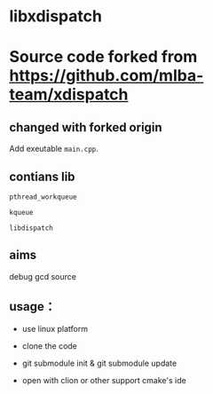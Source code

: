 libxdispatch 
=================

Source code forked from https://github.com/mlba-team/xdispatch
=================

## changed with forked origin

Add exeutable `main.cpp`.

## contians lib

`pthread_workqueue`

`kqueue`

`libdispatch`


## aims

debug gcd source 

## usage：

* use linux platform

* clone the code
  
* git submodule init & git submodule update

* open with clion or other support cmake's ide
